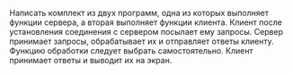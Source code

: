 Написать комплект из двух программ, одна из которых выполняет
функции сервера, а вторая выполняет функции клиента.
Клиент после установления соединения с сервером посылает ему
запросы.
Сервер принимает запросы, обрабатывает их и отправляет ответы
клиенту. Функцию обработки следует выбрать самостоятельно.
Клиент принимает ответы и выводит их на экран.